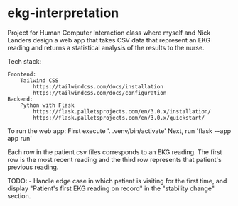 # ekg-interpretation
Project for Human Computer Interaction class where myself and Nick Landers design a web app that takes CSV data that represent an EKG reading and returns a statistical analysis of the results to the nurse.

Tech stack:

    Frontend:
        Tailwind CSS
            https://tailwindcss.com/docs/installation
            https://tailwindcss.com/docs/configuration
    Backend:
        Python with Flask
            https://flask.palletsprojects.com/en/3.0.x/installation/
            https://flask.palletsprojects.com/en/3.0.x/quickstart/

To run the web app:
First execute '. .venv/bin/activate'
Next, run 'flask --app app run'

Each row in the patient csv files corresponds to an EKG reading. The first row is the
most recent reading and the third row represents that patient's previous reading.

TODO:
    - Handle edge case in which patient is visiting for the first time, and display
    "Patient's first EKG reading on record" in the "stability change" section.